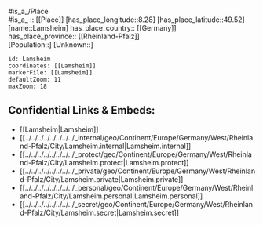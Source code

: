 ﻿---
location: [49.52,8.28] 
mapzoom: [7,12] 
mapmarker: city 
type: City
tags:
- geo/City


SpocWebEntityId: 31794
isDeleted: false
confidential: public

---
#is_a_/Place  
#is_a_ :: [[Place]] 
[has_place_longitude::8.28] 
[has_place_latitude::49.52] 
[name::Lamsheim] 
has_place_country:: [[Germany]]  
has_place_province:: [[Rheinland-Pfalz]]  
[Population::] 
[Unknown::] 


```leaflet
id: Lamsheim
coordinates: [[Lamsheim]] 
markerFile: [[Lamsheim]] 
defaultZoom: 11 
maxZoom: 18
```


## Confidential Links & Embeds: 
- [[Lamsheim|Lamsheim]]  
- [[../../../../../../../../_internal/geo/Continent/Europe/Germany/West/Rheinland-Pfalz/City/Lamsheim.internal|Lamsheim.internal]] 
- [[../../../../../../../../_protect/geo/Continent/Europe/Germany/West/Rheinland-Pfalz/City/Lamsheim.protect|Lamsheim.protect]] 
- [[../../../../../../../../_private/geo/Continent/Europe/Germany/West/Rheinland-Pfalz/City/Lamsheim.private|Lamsheim.private]] 
- [[../../../../../../../../_personal/geo/Continent/Europe/Germany/West/Rheinland-Pfalz/City/Lamsheim.personal|Lamsheim.personal]] 
- [[../../../../../../../../_secret/geo/Continent/Europe/Germany/West/Rheinland-Pfalz/City/Lamsheim.secret|Lamsheim.secret]] 
